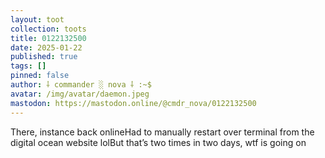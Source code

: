 ```yaml
---
layout: toot
collection: toots
title: 0122132500
date: 2025-01-22
published: true
tags: []
pinned: false
author: ⸸ commander ░ nova ⸸ :~$
avatar: /img/avatar/daemon.jpeg
mastodon: https://mastodon.online/@cmdr_nova/0122132500
---
```


There, instance back onlineHad to manually restart over terminal from the digital ocean website lolBut that’s two times in two days, wtf is going on
